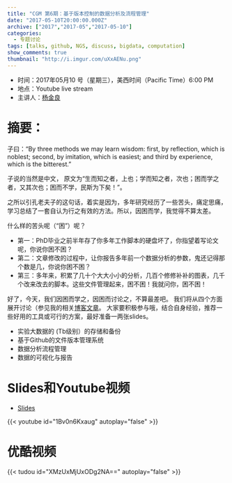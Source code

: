 ```yaml
---
title: "CGM 第6期：基于版本控制的数据分析及流程管理"
date: "2017-05-10T20:00:00.000Z"
archive: ["2017","2017-05","2017-05-10"]
categories:
  - 专题讨论
tags: [talks, github, NGS, discuss, bigdata, computation]
show_comments: true
thumbnail: "http://i.imgur.com/uXxAENu.png"
---
```


- 时间：2017年05月10 号（星期三），美西时间（Pacific Time）6:00 PM
- 地点：Youtube live stream
- 主讲人：[杨金良](http://jyanglab.com)

# 摘要：

子曰：“By three methods we may learn wisdom: first, by reflection, which is noblest;
second, by imitation, which is easiest; and third by experience, which is the bitterest.” 

子说的当然是中文， 原文为“生而知之者，上也；学而知之者，次也；困而学之者，又其次也；困而不学，民斯为下矣！”。

之所以引孔老夫子的这句话，着实是因为，多年研究经历了一些苦头，痛定思痛，学习总结了一套自认为行之有效的方法。所以，因困而学，我觉得不算太差。

什么样的苦头呢（“困”）呢？

- 第一：PhD毕业之前半年存了你多年工作脚本的硬盘坏了，你指望着写论文呢，你说你困不困？
- 第二：文章修改的过程中，让你报告多年前一个数据分析的参数，鬼还记得那个数是几，你说你困不困？
- 第三：多年来，积累了几十个大大小小的分析，几百个修修补补的图表，几千个改来改去的脚本。这些文件管理起来，困不困！我就问你，困不困！

好了，今天，我们因困而学之，因困而讨论之，不算最差吧。
我们将从四个方面展开讨论（参见我的相关[博客文章](http://jyanglab.com/2017-01-07-project/)。
大家要积极参与哦，结合自身经验，推荐一些好用的工具或可行的方案，最好准备一两张slides。

- 实验大数据的 (Tb级别）的存储和备份
- 基于Github的文件版本管理系统 
- 数据分析流程管理 
- 数据的可视化与报告


# Slides和Youtube视频

- [Slides](https://drive.google.com/open?id=0B5AMUSPwO4lrN0xXbmFFWGVUblE)

{{< youtube id="1Bv0n6Kxaug" autoplay="false" >}}


# 优酷视频

{{< tudou id="XMzUxMjUxODg2NA==" autoplay="false" >}}

